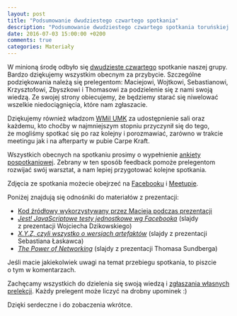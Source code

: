 ```yaml
---
layout: post
title: "Podsumowanie dwudziestego czwartego spotkania"
description: "Podsumowanie dwudziestego czwartego spotkania toruńskiej grupy użytkowników języka Java."
date: 2016-07-03 15:00:00 +0200
comments: true
categories: Materiały
---
```

W&nbsp;minioną środę odbyło się <a href="{{root_url}}/meeting/24/">dwudzieste czwartego</a> spotkanie naszej grupy. Bardzo dziękujemy wszystkim obecnym za przybycie. Szczególne podziękowania należą się prelegentom: Maciejowi, Wojtkowi, Sebastianowi, Krzysztofowi, Zbyszkowi i Thomasowi za podzielenie się z nami swoją wiedzą. Ze swojej strony obiecujemy, że będziemy starać się niwelować wszelkie niedociągnięcia, które nam zgłaszacie.

Dziękujemy również władzom <a href="https://www.mat.umk.pl" target="_blank">WMiI UMK</a> za&nbsp;udostępnienie sali oraz każdemu, kto choćby w&nbsp;najmniejszym stopniu przyczynił się do tego, że&nbsp;mogliśmy spotkać się po raz kolejny i&nbsp;porozmawiać, zarówno w&nbsp;trakcie meetingu jak i&nbsp;na afterparty w&nbsp;pubie Carpe Kraft.

Wszystkich obecnych na&nbsp;spotkaniu prosimy o&nbsp;wypełnienie <a href="http://bit.ly/24-spotkanie-Torun-JUG-ankieta" target="_blank">ankiety pospotkaniowej</a>. Zebrany w&nbsp;ten sposób feedback pomoże prelegentom rozwijać swój warsztat, a&nbsp;nam lepiej przygotować kolejne spotkania. <!--more-->

Zdjęcia ze spotkania możecie obejrzeć na&nbsp;<a href="https://www.facebook.com/tak.dla.juga.w.toruniu/photos/?tab=album&album_id=1774686126088206" target="_blank">Facebooku</a> i&nbsp;<a href="http://www.meetup.com/Torun-JUG/photos/27085053/" target="_blank">Meetupie</a>.

Poniżej znajdują się odnośniki do materiałów z&nbsp;prezentacji:
<ul>
  <li>
    <a href="https://github.com/amossoma/notnullannotations" target="_blank">Kod źródłowy wykorzystywany przez Macieja podczas prezentacji</a>
  </li>
  <li>
    <a href="https://docs.google.com/presentation/d/1rQFj2DdwGYi9wbdV_F7sG3Brnk5iYByqr3a_TIihEHE" target="_blank">
      <em>Jest! JavaScriptowe testy jednostkowe wg Facebooka</em></a> (slajdy z&nbsp;prezentacji Wojciecha Dzikowskiego)
  </li>
	<li>
    <a href="https://prezi.com/_dmxsb_blwtl/versions/" target="_blank">
      <em>X.Y.Z, czyli wszystko o wersjach artefaktów</em></a> (slajdy z&nbsp;prezentacji Sebastiana Łaskawca)
  </li>
  <li>
    <a href="{{root_url}}/materials/meetings/24/The_Power_of_Networking_by_Thomas_Sundberg.pdf">
      <em>The Power of Networking</em></a> (slajdy z&nbsp;prezentacji Thomasa Sundberga)
  </li>
</ul>

Jeśli macie jakiekolwiek uwagi na&nbsp;temat przebiegu spotkania, to&nbsp;piszcie o&nbsp;tym w&nbsp;komentarzach.

Zachęcamy wszystkich do dzielenia się swoją wiedzą i&nbsp;<a href="{{root_url}}/speakers/">zgłaszania własnych prelekcji</a>. Każdy prelegent może liczyć na drobny upominek :)

Dzięki serdeczne i&nbsp;do zobaczenia wkrótce.